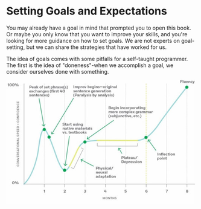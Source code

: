 # Setting Goals and Expectations

You may already have a goal in mind that prompted you to open this book. Or maybe you only know that you want to improve your skills, and you're looking for more guidance on how to set goals. We are not experts on goal-setting, but we can share the strategies that have worked for us.

The idea of goals comes with some pitfalls for a self-taught programmer. The first is the idea of "doneness"-when we accomplish a goal, we consider ourselves done with something.

![](6597926286215011610.jpg)